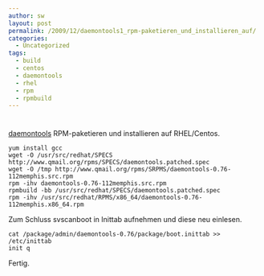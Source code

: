 ```yaml
---
author: sw
layout: post
permalink: /2009/12/daemontools1_rpm-paketieren_und_installieren_auf/
categories:
  - Uncategorized
tags:
  - build
  - centos
  - daemontools
  - rhel
  - rpm
  - rpmbuild
---
```

# 

[daemontools][1] RPM-paketieren und installieren auf RHEL/Centos.

 [1]: http://cr.yp.to/daemontools.html

    yum install gcc
    wget -O /usr/src/redhat/SPECS http://www.qmail.org/rpms/SPECS/daemontools.patched.spec
    wget -O /tmp http://www.qmail.org/rpms/SRPMS/daemontools-0.76-112memphis.src.rpm
    rpm -ihv daemontools-0.76-112memphis.src.rpm
    rpmbuild -bb /usr/src/redhat/SPECS/daemontools.patched.spec
    rpm -ihv /usr/src/redhat/RPMS/x86_64/daemontools-0.76-112memphis.x86_64.rpm
    

Zum Schluss svscanboot in Inittab aufnehmen und diese neu einlesen.

    cat /package/admin/daemontools-0.76/package/boot.inittab >> /etc/inittab
    init q
    

Fertig.